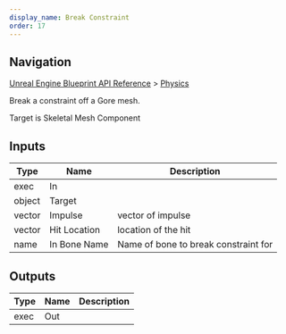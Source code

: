 ```yaml
---
display_name: Break Constraint
order: 17
---
```

## Navigation

[Unreal Engine Blueprint API Reference](https://dev.epicgames.com/documentation/en-us/unreal-engine/BlueprintAPI) > [Physics](https://dev.epicgames.com/documentation/en-us/unreal-engine/BlueprintAPI/Physics)

Break a constraint off a Gore mesh.

Target is Skeletal Mesh Component

## Inputs

| Type | Name | Description |
| --- | --- | --- |
| exec | In |  |
| object | Target |  |
| vector | Impulse | vector of impulse |
| vector | Hit Location | location of the hit |
| name | In Bone Name | Name of bone to break constraint for |

## Outputs

| Type | Name | Description |
| --- | --- | --- |
| exec | Out |  |

